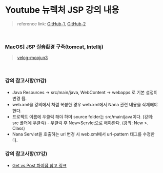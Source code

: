 # Youtube 뉴렉처 JSP 강의 내용
> reference link: [GitHub-1](https://github.com/tmedcount/newLecture-JSP), [GitHub-2](https://github.com/jihoa/newlecture_servlet/commits/main?after=19c172516102d88672b972c454e468379b4a7797+34&branch=main&qualified_name=refs%2Fheads%2Fmain)

<br>

### MacOS] JSP 실습환경 구축(tomcat, Intellij)

> [velog-moojun3](https://velog.io/@moojun3/MacOS-JSP-%EC%8B%A4%EC%8A%B5%ED%99%98%EA%B2%BD-%EA%B5%AC%EC%B6%95tomcat-Intellij)

<br>


### 강의 참고사항(11강)

* Java Resources  -> src/main/java, WebContent -> webapps 로 기본 설정이 변경 됨. 
* web.xml을 강의에서 처럼 복붙한 경우 web.xml에서 Nana 관련 내용을 삭제해야 한다. 
* 프로젝트 이름에 우클릭 해야 하며 source folder는 src/main/java이다. (강의: src 폴더에 우클릭) - 우클릭 후 New>Servlet으로 해야한다. (강의: New >. Class) 
* Nana Servlet을 호출하는 url 변경 시 web.xml에서 url-pattern 태그를 수정한다.



### 강의 참고사항(17강)
* [Get vs Post 차이점 참고 링크](https://velog.io/@songyouhyun/Get%EA%B3%BC-Post%EC%9D%98-%EC%B0%A8%EC%9D%B4%EB%A5%BC-%EC%95%84%EC%8B%9C%EB%82%98%EC%9A%94)
